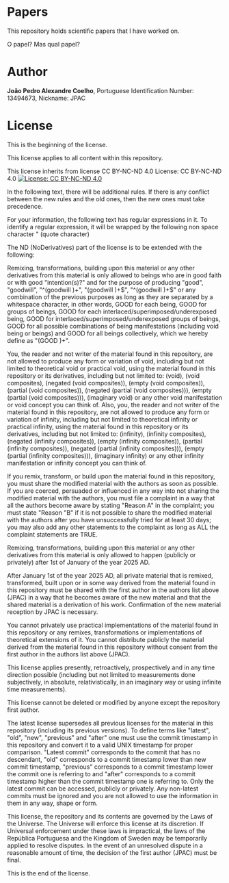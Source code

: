 # Papers
This repository holds scientific papers that I have worked on.

O papel? Mas qual papel?

# Author
**João Pedro Alexandre Coelho**, Portuguese Identification  Number: 13494673, Nickname: JPAC

# License

This is the beginning of the license.

This license applies to all content within this repository.

This license inherits from license CC BY-NC-ND 4.0 License: CC BY-NC-ND 4.0 [![License: CC BY-NC-ND 4.0](https://img.shields.io/badge/License-CC%20BY--NC--ND%204.0-lightgrey.svg)](https://creativecommons.org/licenses/by-nc-nd/4.0/)

In the following text, there will be additional rules. If there is any conflict between the new rules and the old ones, then the new ones must take precedence.

For your information, the following text has regular expressions in it. To identify a regular expression, it will be wrapped by the following non space character " (quote character)

The ND (NoDerivatives) part of the license is to be extended with the following:

Remixing, transformations, building upon this material or any other derivatives from this material is only allowed to beings who are in good faith or with good "intention(s)?" and for the purpose of producing "good", "goodwill", "^(goodwill )+", "(goodwill )+$", "^(goodwill )+$" or any combination of the previous purposes as long as they are separated by a whitespace character, in other words, GOOD for each being, GOOD for groups of beings, GOOD for each interlaced/superimposed/underexposed being, GOOD for interlaced/superimposed/underexposed groups of beings, GOOD for all possible combinations of being manifestations (including void being or beings) and GOOD for all beings collectively, which we hereby define as "(GOOD )+".

You, the reader and not writer of the material found in this repository, are not allowed to produce any form or variation of void, including but not limited to theoretical void or practical void, using the material found in this repository or its derivatives, including but not limited to: (void), (void composites), (negated (void composites)), (empty (void composites)), (partial (void composites)), (negated (partial (void composites))), (empty (partial (void composites))), (imaginary void) or any other void manifestation or void concept you can think of. Also, you, the reader and not writer of the material found in this repository, are not allowed to produce any form or variation of infinity, including but not limited to theoretical infinity or practical infinity, using the material found in this repository or its derivatives, including but not limited to: (infinity), (infinity composites), (negated (infinity composites)), (empty (infinity composites)), (partial (infinity composites)), (negated (partial (infinity composites))), (empty (partial (infinity composites))), (imaginary infinity) or any other infinity manifestation or infinity concept you can think of.

If you remix, transform, or build upon the material found in this repository, you must share the modified material with the authors as soon as possible. If you are coerced, persuaded or influenced in any way into not sharing the modified material with the authors, you must file a complaint in a way that all the authors become aware by stating "Reason A" in the complaint; you must state "Reason "B" if it is not possible to share the modified material with the authors after you have unsuccessfully tried for at least 30 days; you may also add any other statements to the complaint as long as ALL the complaint statements are TRUE.

Remixing, transformations, building upon this material or any other derivatives from this material is only allowed to happen (publicly or privately) after 1st of January of the year 2025 AD.

After January 1st of the year 2025 AD, all private material that is remixed, transformed, built upon or in some way derived from the material found in this repository must be shared with the first author in the authors list above (JPAC) in a way that he becomes aware of the new material and that the shared material is a derivation of his work. Confirmation of the new material reception by JPAC is necessary.

You cannot privately use practical implementations of the material found in this repository or any remixes, transformations or implementations of theoretical extensions of it. 
You cannot distribute publicly the material derived from the material found in this repository without consent from the first author in the authors list above (JPAC).

This license applies presently, retroactively, prospectively and in any time direction possible (including but not limited to measurements done subjectively, in absolute, relativistically, in an imaginary way or using infinite time measurements).

This license cannot be deleted or modified by anyone except the repository first author.

The latest license supersedes all previous licenses for the material in this repository (including its previous versions). To define terms like "latest", "old", "new", "previous" and "after" one must use the commit timestamp in this repository and convert it to a valid UNIX timestamp for proper comparison. "Latest commit" corresponds to the commit that has no descendant, "old" corresponds to a commit timestamp lower than new commit timestamp, "previous" corresponds to a commit timestamp lower the commit one is referring to and "after" corresponds to a commit timestamp higher than the commit timestamp one is referring to. Only the latest commit can be accessed, publicly or privately. Any non-latest commits must be ignored and you are not allowed to use the information in them in any way, shape or form. 

This license, the repository and its contents are governed by the Laws of the Universe. The Universe will enforce this license at its discretion. If Universal enforcement under these laws is impractical, the laws of the República Portuguesa and the Kingdom of Sweden may be temporarily applied to resolve disputes. In the event of an unresolved dispute in a reasonable amount of time, the decision of the first author (JPAC) must be final.

This is the end of the license.
